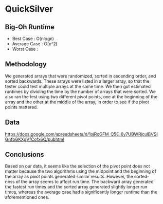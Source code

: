 # QuickSilver

## Big-Oh Runtime
  * Best Case : O(nlogn) 
  * Average Case : O(n^2)
  * Worst Case : 
  
## Methodology
  We generated arrays that were randomized, sorted in ascending order, and sorted backwards. These arrays were listed in a larger array, 
  so that the tester could test multiple arrays at the same time. We then got estimated runtimes by dividing the time by the number of 
  arrays that were sorted. We also ran the test using two different pivot points, one at the beginning of the array and the other at the 
  middle of the array, in order to see if the pivot points mattered. 

## Data
https://docs.google.com/spreadsheets/d/1ojRcGFM_Q5E_6y7UBWRjculBVSIGnfbGKXgVfCofx6Q/pubhtml

## Conclusions
 Based on our data, it seems like the selection of the pivot point does not matter because the two algorithms using the midpoint and the beginning of the array as pivot points generated similar results. However, the sorted-ness of the array seems to affect run time. The backward array generated the fastest run times and the sorted array generated slightly longer run times, whereas the average case had a significantly longer runtime than the aforementioned ones.
